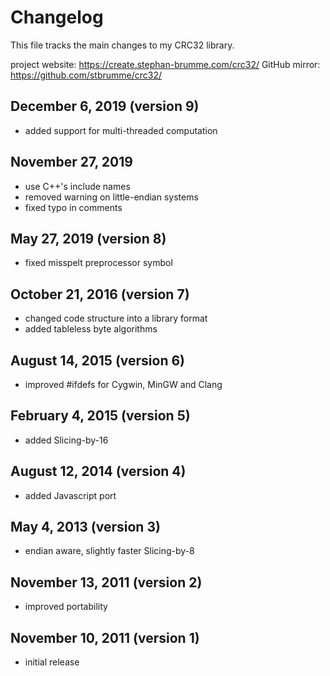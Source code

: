 # Changelog
This file tracks the main changes to my CRC32 library.

project website: https://create.stephan-brumme.com/crc32/
GitHub mirror:   https://github.com/stbrumme/crc32/

## December  6, 2019 (version 9)
- added support for multi-threaded computation

## November 27, 2019
- use C++'s include names
- removed warning on little-endian systems
- fixed typo in comments

## May      27, 2019 (version 8)
- fixed misspelt preprocessor symbol

## October  21, 2016 (version 7)
- changed code structure into a library format
- added tableless byte algorithms

## August   14, 2015 (version 6)
- improved #ifdefs for Cygwin, MinGW and Clang

## February  4, 2015 (version 5)
- added Slicing-by-16

## August   12, 2014 (version 4)
- added Javascript port

## May       4, 2013 (version 3)
- endian aware, slightly faster Slicing-by-8

## November 13, 2011 (version 2)
- improved portability

## November 10, 2011 (version 1)
- initial release
